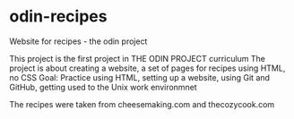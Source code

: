 # odin-recipes
Website for recipes - the odin project

This project is the first project in THE ODIN PROJECT curriculum
The project is about creating a website, a set of pages for recipes using HTML, no CSS
Goal: Practice using HTML, setting up a website, using Git and GitHub, getting used to the Unix work environmnet

The recipes were taken from cheesemaking.com and thecozycook.com